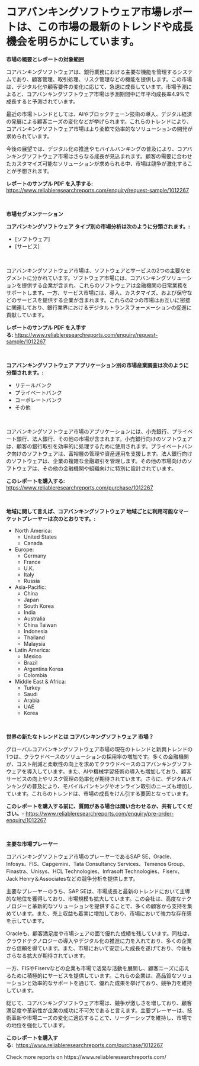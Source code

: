 <p><h1>コアバンキングソフトウェア市場レポートは、この市場の最新のトレンドや成長機会を明らかにしています。</h1></p><p><strong>市場の概要とレポートの対象範囲</strong></p>
<p><p>コアバンキングソフトウェアは、銀行業務における主要な機能を管理するシステムであり、顧客管理、取引処理、リスク管理などの機能を提供します。この市場は、デジタル化や顧客要件の変化に応じて、急速に成長しています。市場予測によると、コアバンキングソフトウェア市場は予測期間中に年平均成長率4.9%で成長すると予測されています。</p><p>最近の市場トレンドとしては、AIやブロックチェーン技術の導入、デジタル経済の発展による顧客ニーズの変化などが挙げられます。これらのトレンドにより、コアバンキングソフトウェア市場はより柔軟で効率的なソリューションの開発が求められています。</p><p>今後の展望では、デジタル化の推進やモバイルバンキングの普及により、コアバンキングソフトウェア市場はさらなる成長が見込まれます。顧客の需要に合わせたカスタマイズ可能なソリューションが求められる中、市場は競争が激化することが予想されます。</p></p>
<p><strong>レポートのサンプル PDF を入手する:</strong> <a href="https://www.reliableresearchreports.com/enquiry/request-sample/1012267">https://www.reliableresearchreports.com/enquiry/request-sample/1012267</a></p>
<p>&nbsp;</p>
<p><strong>市場セグメンテーション</strong></p>
<p><strong>コアバンキングソフトウェア タイプ別の市場分析は次のように分類されます。:</strong></p>
<p><ul><li>[ソフトウェア]</li><li>[サービス]</li></ul></p>
<p>&nbsp;</p>
<p><p>コアバンキングソフトウェア市場は、ソフトウェアとサービスの2つの主要なセグメントに分かれています。ソフトウェア市場には、コアバンキングソリューションを提供する企業が含まれ、これらのソフトウェアは金融機関の日常業務をサポートします。一方、サービス市場には、導入、カスタマイズ、および保守などのサービスを提供する企業が含まれます。これらの2つの市場はお互いに密接に関連しており、銀行業界におけるデジタルトランスフォーメーションの促進に貢献しています。</p></p>
<p><strong>レポートのサンプル PDF を入手する:</strong>&nbsp;<a href="https://www.reliableresearchreports.com/enquiry/request-sample/1012267">https://www.reliableresearchreports.com/enquiry/request-sample/1012267</a></p>
<p>&nbsp;</p>
<p><strong> コアバンキングソフトウェア アプリケーション別の市場産業調査は次のように分類されます。:</strong></p>
<p><ul><li>リテールバンク</li><li>プライベートバンク</li><li>コーポレートバンク</li><li>その他</li></ul></p>
<p>&nbsp;</p>
<p><p>コアバンキングソフトウェア市場のアプリケーションには、小売銀行、プライベート銀行、法人銀行、その他の市場が含まれます。小売銀行向けのソフトウェアは、顧客の銀行取引を効率的に処理するために使用されます。プライベートバンク向けのソフトウェアは、富裕層の管理や資産運用を支援します。法人銀行向けのソフトウェアは、企業の複雑な金融取引を管理します。その他の市場向けのソフトウェアは、その他の金融機関や組織向けに特別に設計されています。</p></p>
<p><strong>このレポートを購入する:</strong>&nbsp; <a href="https://www.reliableresearchreports.com/purchase/1012267">https://www.reliableresearchreports.com/purchase/1012267</a></p>
<p>&nbsp;</p>
<p><strong>地域に関して言えば、コアバンキングソフトウェア 地域ごとに利用可能なマーケットプレーヤーは次のとおりです。:</strong></p>
<p><ul>
    <li>
        North America:
        <ul>
            <li>United States</li>
            <li>Canada</li>
        </ul>
    </li>
    <li>
        Europe:
        <ul>
            <li>Germany</li>
            <li>France</li>
            <li>U.K.</li>
            <li>Italy</li>
            <li>Russia</li>
        </ul>
    </li>
    <li>
        Asia-Pacific:
        <ul>
            <li>China</li>
            <li>Japan</li>
            <li>South Korea</li>
            <li>India</li>
            <li>Australia</li>
            <li>China Taiwan</li>
            <li>Indonesia</li>
            <li>Thailand</li>
            <li>Malaysia</li>
        </ul>
    </li>
    <li>
        Latin America:
        <ul>
            <li>Mexico</li>
            <li>Brazil</li>
            <li>Argentina Korea</li>
            <li>Colombia</li>
        </ul>
    </li>
    <li>
        Middle East & Africa:
        <ul>
            <li>Turkey</li>
            <li>Saudi</li>
            <li>Arabia</li>
            <li>UAE</li>
            <li>Korea</li>
        </ul>
    </li>
    </ul></p>
<p>&nbsp;</p>
<p><strong>世界の新たなトレンドとは コアバンキングソフトウェア 市場？</strong></p>
<p><p>グローバルコアバンキングソフトウェア市場の現在のトレンドと新興トレンドの1つは、クラウドベースのソリューションの採用率の増加です。多くの金融機関が、コスト削減と柔軟性の向上を求めてクラウドベースのコアバンキングソフトウェアを導入しています。また、AIや機械学習技術の導入も増加しており、顧客サービスの向上やリスク管理の効率化が期待されています。さらに、デジタルバンキングの普及により、モバイルバンキングやオンライン取引のニーズも増加しています。これらのトレンドは、市場の成長をけん引する要因となっています。</p></p>
<p><strong>このレポートを購入する前に、質問がある場合は問い合わせるか、共有してください。</strong>- <a href="https://www.reliableresearchreports.com/enquiry/pre-order-enquiry/1012267">https://www.reliableresearchreports.com/enquiry/pre-order-enquiry/1012267</a></p>
<p>&nbsp;</p>
<p><strong>主要な市場プレーヤー</strong></p>
<p><p>コアバンキングソフトウェア市場のプレーヤーであるSAP SE、Oracle、Infosys、FIS、Capgemini、Tata Consultancy Services、Temenos Group、Finastra、Unisys、HCL Technologies、Infrasoft Technologies、Fiserv、Jack Henry＆Associatesなどの競争分析を提供します。</p><p>主要なプレーヤーのうち、SAP SEは、市場成長と最新のトレンドにおいて主導的な地位を獲得しており、市場規模も拡大しています。この会社は、高度なテクノロジーと革新的なソリューションを提供することで、多くの顧客から支持を集めています。また、売上収益も着実に増加しており、市場において強力な存在感を示しています。</p><p>Oracleも、顧客満足度や市場シェアの面で優れた成績を残しています。同社は、クラウドテクノロジーの導入やデジタル化の推進に力を入れており、多くの企業から信頼を得ています。また、市場において安定した成長を遂げており、今後もさらなる拡大が期待されています。</p><p>一方、FISやFiservなどの企業も市場で活発な活動を展開し、顧客ニーズに応えるために積極的にサービスを提供しています。これらの企業は、高品質なソリューションと効率的なサポートを通じて、優れた成果を挙げており、競争力を維持しています。</p><p>総じて、コアバンキングソフトウェア市場は、競争が激しさを増しており、顧客満足度や革新性が企業の成功に不可欠であると言えます。主要プレーヤーは、技術革新や市場ニーズの変化に適応することで、リーダーシップを維持し、市場での地位を強化しています。</p></p>
<p><strong>このレポートを購入する:</strong>&nbsp;&nbsp;<a href="https://www.reliableresearchreports.com/purchase/1012267">https://www.reliableresearchreports.com/purchase/1012267</a></p>
<p>Check more reports on https://www.reliableresearchreports.com/</p>